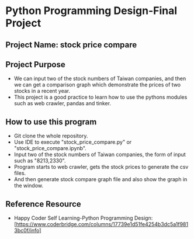 # Python Programming Design-Final Project  

## Project Name: stock price compare

## Project Purpose
- We can input two of the stock numbers of Taiwan companies, and then we can get a comparison graph which demonstrate the prices of two stocks in a recent year.
- This project is a good practice to learn how to use the pythons modules such as web crawler, pandas and tinker.

## How to use this program
- Git clone the whole repository.
- Use IDE to execute "stock_price_compare.py" or "stock_price_compare.ipynb".
- Input two of the stock numbers of Taiwan companies, the form of input such as "8213,2330".
- Program starts to web crawler, gets the stock prices to generate the csv files.
- And then generate stock compare graph file and also show the graph in the window.

## Reference Resource

- Happy Coder Self Learning-Python Programming Design: [https://www.coderbridge.com/columns/17739e1d51fe4254b3dc5a1f9813bc0f/info]
